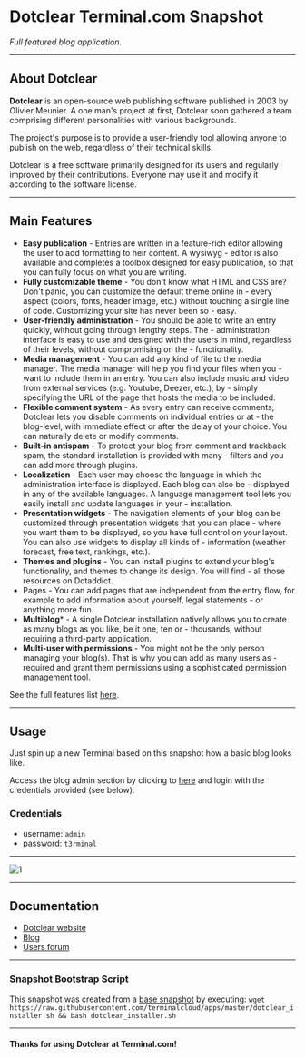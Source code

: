 # **Dotclear** Terminal.com Snapshot

*Full featured blog application.*

---

## About Dotclear

**Dotclear** is an open-source web publishing software published in 2003 by Olivier Meunier. A one man's project at first, Dotclear soon gathered a team comprising different personalities with various backgrounds.

The project's purpose is to provide a user-friendly tool allowing anyone to publish on the web, regardless of their technical skills.

Dotclear is a free software primarily designed for its users and regularly improved by their contributions. Everyone may use it and modify it according to the software license.

---

## Main Features

- **Easy publication** - Entries are written in a feature-rich editor allowing the user to add formatting to heir content. A wysiwyg - editor is also available and completes a toolbox designed for easy publication, so that you can fully focus on what you are writing.
- **Fully customizable theme** - You don't know what HTML and CSS are? Don't panic, you can customize the default theme online in - every aspect (colors, fonts, header image, etc.) without touching a single line of code. Customizing your site has never been so - easy.
- **User-friendly administration** - You should be able to write an entry quickly, without going through lengthy steps. The - administration interface is easy to use and designed with the users in mind, regardless of their levels, without compromising on the - functionality.
- **Media management** - You can add any kind of file to the media manager. The media manager will help you find your files when you - want to include them in an entry. You can also include music and video from external services (e.g. Youtube, Deezer, etc.), by - simply specifying the URL of the page that hosts the media to be included.
- **Flexible comment system** - As every entry can receive comments, Dotclear lets you disable comments on individual entries or at - the blog-level, with immediate effect or after the delay of your choice. You can naturally delete or modify comments.
- **Built-in antispam** - To protect your blog from comment and trackback spam, the standard installation is provided with many - filters and you can add more through plugins.
- **Localization** - Each user may choose the language in which the administration interface is displayed. Each blog can also be - displayed in any of the available languages. A language management tool lets you easily install and update languages in your - installation.
- **Presentation widgets** - The navigation elements of your blog can be customized through presentation widgets that you can place - where you want them to be displayed, so you have full control on your layout. You can also use widgets to display all kinds of - information (weather forecast, free text, rankings, etc.).
- **Themes and plugins** - You can install plugins to extend your blog's functionality, and themes to change its design. You will find - all those resources on Dotaddict.
- Pages - You can add pages that are independent from the entry flow, for example to add information about yourself, legal statements - or anything more fun.
- **Multiblog*** - A single Dotclear installation natively allows you to create as many blogs as you like, be it one, ten or - thousands, without requiring a third-party application.
- **Multi-user with permissions** - You might not be the only person managing your blog(s). That is why you can add as many users as - required and grant them permissions using a sophisticated permission management tool.

See the full features list [here](http://dotclear.org/about#features).

---

## Usage

Just spin up a new Terminal based on this snapshot how a basic blog looks like.

Access the blog admin section by clicking to [here](http://terminalservername/admin) and login with the credentials provided (see below).

### Credentials

- username: `admin`
- password: `t3rminal`

---

![1](http://i.imgur.com/6vA5ugf.png)

---

## Documentation

- [Dotclear website](http://dotclear.org/)
- [Blog](http://dotclear.org/blog/)
- [Users forum](http://dotclear.org/forum/)

---

### Snapshot Bootstrap Script

This snapshot was created from a [base snapshot](https://www.terminal.com/tiny/FzpHiTXG1K) by executing:
`wget https://raw.githubusercontent.com/terminalcloud/apps/master/dotclear_installer.sh && bash dotclear_installer.sh`

---

#### Thanks for using Dotclear at Terminal.com!
